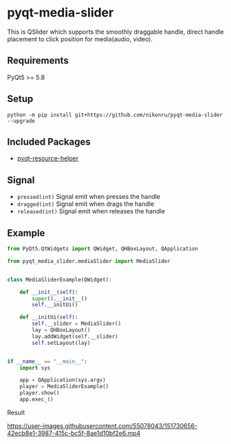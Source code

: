 # pyqt-media-slider
This is QSlider which supports the smoothly draggable handle, direct handle placement to click position for media(audio, video).

## Requirements
PyQt5 >= 5.8

## Setup
`python -m pip install git+https://github.com/nikonru/pyqt-media-slider --upgrade`

## Included Packages
* <a href="https://github.com/yjg30737/pyqt-resource-helper.git">pyqt-resource-helper</a>

## Signal
* ```pressed(int)``` Signal emit when presses the handle
* ```dragged(int)``` Signal emit when drags the handle
* ```released(int)``` Signal emit when releases the handle

## Example

```python
from PyQt5.QtWidgets import QWidget, QHBoxLayout, QApplication

from pyqt_media_slider.mediaSlider import MediaSlider


class MediaSliderExample(QWidget):

    def __init__(self):
        super().__init__()
        self.__initUi()

    def __initUi(self):
        self.__slider = MediaSlider()
        lay = QHBoxLayout()
        lay.addWidget(self.__slider)
        self.setLayout(lay)


if __name__ == "__main__":
    import sys

    app = QApplication(sys.argv)
    player = MediaSliderExample()
    player.show()
    app.exec_()
```

Result

https://user-images.githubusercontent.com/55078043/151730656-42ecb8e1-3987-415c-bc5f-8ae1d10bf2e6.mp4






